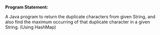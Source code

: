 **Program Statement:**

A Java program to return the duplicate characters from given String, and also find the maximum occurring of that duplicate character in a given String. (Using HashMap)
